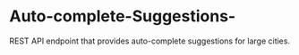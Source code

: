# Auto-complete-Suggestions-
REST API endpoint that provides auto-complete suggestions for large cities.
